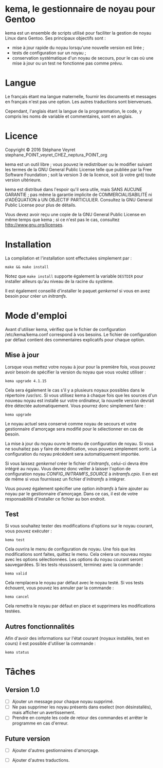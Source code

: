 # kema, le gestionnaire de noyau pour Gentoo

kema est un ensemble de scripts utilisé pour faciliter la gestion de noyau Linux dans Gentoo. Ses principaux objectifs sont :
* mise à jour rapide du noyau lorsqu'une nouvelle version est lirée ;
* tests de configuration sur un noyau ;
* conservation systématique d'un noyau de secours, pour le cas où une mise à jour ou un test ne fonctionne pas comme prévu.

# Langue

Le français étant ma langue maternelle, fournir les documents et messages en français n'est pas une option. Les autres traductions sont bienvenues.

Cependant, l'anglais étant la langue de la programmation, le code, y compris les noms de variable et commentaires, sont en anglais.

# Licence

Copyright © 2016 Stéphane Veyret stephane_POINT_veyret_CHEZ_neptura_POINT_org

kema est un outil libre ; vous pouvez le redistribuer ou le modifier suivant les termes de la GNU General Public License telle que publiée par la Free Software Foundation ; soit la version 3 de la licence, soit (à votre gré) toute version ultérieure.

kema est distribué dans l'espoir qu'il sera utile, mais SANS AUCUNE GARANTIE ; pas même la garantie implicite de COMMERCIALISABILITÉ ni d'ADÉQUATION à UN OBJECTIF PARTICULIER. Consultez la GNU General Public License pour plus de détails.

Vous devez avoir reçu une copie de la GNU General Public License en même temps que kema ; si ce n'est pas le cas, consultez http://www.gnu.org/licenses.

# Installation

La compilation et l'installation sont effectuées simplement par :

    make && make install

Notez que `make install` supporte également la variable `DESTDIR` pour installer ailleurs qu'au niveau de la racine du système.

Il est également conseillé d'installer le paquet _genkernel_ si vous en avez besoin pour créer un _initramfs_.

# Mode d'emploi

Avant d'utiliser kema, vérifiez que le fichier de configuration /etc/kema/kema.conf correspond à vos besoins. Le fichier de configuration par défaut contient des commentaires explicatifs pour chaque option.

## Mise à jour

Lorsque vous mettez votre noyau à jour pour la première fois, vous pouvez avoir besoin de spécifier la version du noyau que vous voulez utiliser :

    kema upgrade 4.1.15

Cela sera également le cas s'il y a plusieurs noyaux possibles dans le répertoire /usr/src. Si vous utilisez kema à chaque fois que les sources d'un nouveau noyau est installé sur votre ordinateur, la nouvelle version devrait être détectée automatiquement. Vous pourrez donc simplement faire :

    kema upgrade

Le noyau actuel sera conservé comme noyau de secours et votre gestionnaire d'amorçage sera modifié pour le sélectionner en cas de besoin.

La mise à jour du noyau ouvre le menu de configuration de noyau. Si vous ne souhaitez pas y faire de modification, vous pouvez simplement sortir. La configuration du noyau précédent sera automatiquement importée.

Si vous laissez _genkernel_ créer le fichier d'_initramfs_, celui-ci devra être intégré au noyau. Vous devrez donc veiller à laisser l'option de configuration noyau _CONFIG_INITRAMFS_SOURCE_ à _initramfs.cpio_. Il en est de même si vous fournissez un fichier d'_initramfs_ a intégrer.

Vous pouvez également spécifier une option _initramfs_ à faire ajouter au noyau par le gestionnaire d'amorçage. Dans ce cas, il est de votre responsabilité d'installer ce fichier au bon endroit.

## Test

Si vous souhaitez tester des modifications d'options sur le noyau courant, vous pouvez exécuter :

    kema test

Cela ouvrira le menu de configuration de noyau. Une fois que les modifications sont faites, quittez le menu. Cela créera un nouveau noyau avec les options sélectionnées. Les options du noyau courant seront sauvegardées. Si les tests réussissent, terminez avec la commande :

    kema valid

Cela remplacera le noyau par défaut avec le noyau testé. Si vos tests échouent, vous pouvez les annuler par la commande :

    kema cancel

Cela remettra le noyau par défaut en place et supprimera les modifications testées.

## Autres fonctionnalités

Afin d'avoir des informations sur l'état courant (noyaux installés, test en cours) il est possible d'utiliser la commande :

    kema status

# Tâches

## Version 1.0

- [ ] Ajouter un message pour chaque noyau supprimé.
- [ ] Ne pas supprimer les noyau présents dans eselect (non désinstallés), mais afficher un avertissement.
- [ ] Prendre en compte les code de retour des commandes et arrêter le programme en cas d'erreur.

## Future version

- [ ] Ajouter d'autres gestionnaires d'amorçage.
- [ ] Ajouter d'autres traductions.

